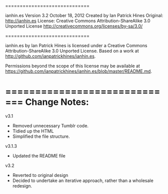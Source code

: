 =============================

ianhin.es
Version 3.2
October 18, 2012
Created by Ian Patrick Hines
Original: http://ianhin.es
License: Creative Commons Attribution-ShareAlike 3.0 Unported License http://creativecommons.org/licenses/by-sa/3.0/

=============================

ianhin.es by Ian Patrick Hines is licensed under a Creative Commons Attribution-ShareAlike 3.0 Unported License.
Based on a work at http://github.com/ianpatrickhines/ianhin.es.

Permissions beyond the scope of this license may be available at https://github.com/ianpatrickhines/ianhin.es/blob/master/README.md.

=============================
Change Notes:
=============================

v3.1
- Removed unnecessary Tumblr code.
- Tidied up the HTML
- Simplified the file structure.

v3.1.3
- Updated the README file

v3.2
- Reverted to original design
- Decided to undertake an iterative approach, rather than a wholesale redesign.